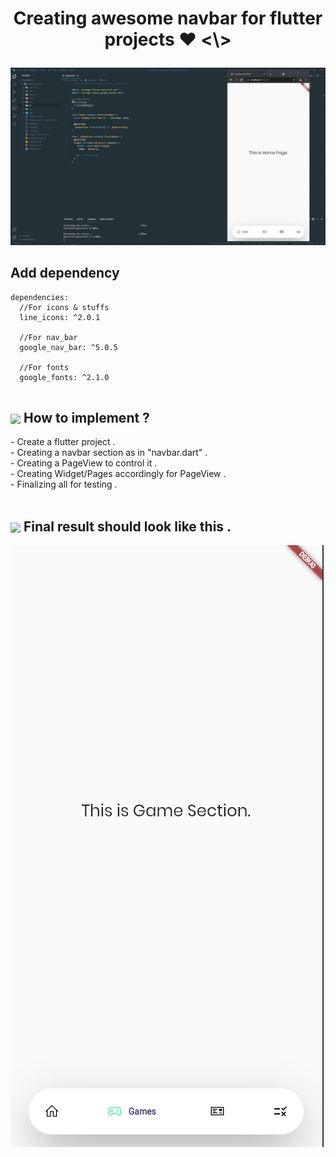 <h1><p align="center">Creating awesome navbar for flutter projects ♥ <\> </h1></p>


![](google-nav-bar.gif)

## Add dependency
```
dependencies:
  //For icons & stuffs
  line_icons: ^2.0.1 
  
  //For nav_bar
  google_nav_bar: ^5.0.5 
  
  //For fonts
  google_fonts: ^2.1.0
  
```
<summary><h2><img src="https://emojis.slackmojis.com/emojis/images/1520808873/3643/cool-doge.gif?1520808873" align="center"
                width="28" /> How to implement ? </h2></summary>
- Create a flutter project . <br>
- Creating a navbar section as in "navbar.dart" .<br>
- Creating a PageView to control it .<br>
- Creating Widget/Pages accordingly for PageView .<br>
- Finalizing all for testing .<br>
<br>
  
  <summary><h2><img src="https://emojis.slackmojis.com/emojis/images/1621574915/40672/yay.gif?1621574915" align="center"
                width="28" /> Final result should look like this . </h2></summary>
  
  ![](navbar_image.png)
  




